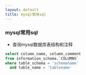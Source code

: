 ```yaml
---
layout: default 
title: mysql常用sql
---
```


### mysql常用sql

- 查询mysql数据库表结构和注释
```sql
select column_name, column_comment
from information_schema.`COLUMNS`
where table_schema = 'schemaname'
  and table_name = 'tablename'
```
